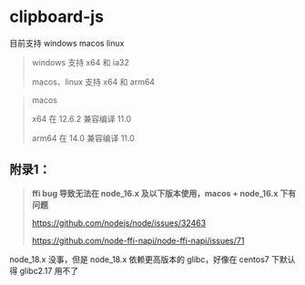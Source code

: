# clipboard-js
目前支持 windows macos linux

> windows 支持 x64 和 ia32
> 
> macos、linux 支持 x64 和 arm64

> macos
> 
> x64 在 12.6.2 兼容编译 11.0
> 
> arm64 在 14.0 兼容编译 11.0



## 附录1：
> **ffi bug 导致无法在 node_16.x 及以下版本使用，macos + node_16.x 下有问题**
> 
> https://github.com/nodejs/node/issues/32463
> 
> https://github.com/node-ffi-napi/node-ffi-napi/issues/71

node_18.x 没事，但是 node_18.x 依赖更高版本的 glibc，好像在 centos7 下默认得 glibc2.17 用不了
